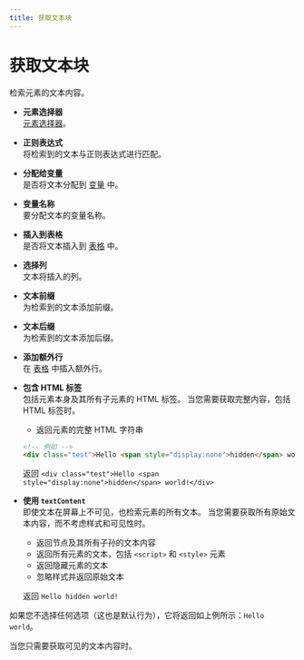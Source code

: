```yaml
---
title: 获取文本块
---
```


# 获取文本块

检索元素的文本内容。

- **元素选择器** <br>
	[元素选择器](../workflow/element-selector.md)。

- **正则表达式** <br>
	将检索到的文本与正则表达式进行匹配。

- **分配给变量** <br>
	是否将文本分配到 [变量](../workflow/variables.md) 中。

- **变量名称** <br>
	要分配文本的变量名称。

- **插入到表格** <br>
	是否将文本插入到 [表格](../workflow/table.md) 中。

- **选择列** <br>
	文本将插入的列。

- **文本前缀** <br>
	为检索到的文本添加前缀。

- **文本后缀** <br>
	为检索到的文本添加后缀。

- **添加额外行** <br>
	在 [表格](../workflow/table.md) 中插入额外行。

- **包含 HTML 标签** <br />
	包括元素本身及其所有子元素的 HTML 标签。
	当您需要获取完整内容，包括 HTML 标签时。
	- 返回元素的完整 HTML 字符串
	```html
	<!-- 例如 -->
	<div class="test">Hello <span style="display:none">hidden</span> world!</div>
	```

	返回 `<div class="test">Hello <span style="display:none">hidden</span> world!</div>`

- **使用 `textContent`** <br />
	即使文本在屏幕上不可见，也检索元素的所有文本。
	当您需要获取所有原始文本内容，而不考虑样式和可见性时。
	- 返回节点及其所有子孙的文本内容
	- 返回所有元素的文本，包括 `<script>` 和 `<style>` 元素
	- 返回隐藏元素的文本
	- 忽略样式并返回原始文本
	
	返回 `Hello hidden world!`

如果您不选择任何选项（这也是默认行为），它将返回如上例所示：`Hello world`。

当您只需要获取可见的文本内容时。


<!--@include: ../parts/blocks-interaction-note.md-->
